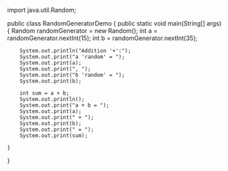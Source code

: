 import java.util.Random;

public class RandomGeneratorDemo {
    public static void main(String[] args) {
        Random randomGenerator = new Random();
        int a = randomGenerator.nextInt(15);
        int b = randomGenerator.nextInt(35);

        System.out.println("Addition '+':");
        System.out.print("a 'random' = ");
        System.out.print(a);
        System.out.print(", ");
        System.out.print("b 'random' = ");
        System.out.print(b);

        int sum = a + b;
        System.out.println();
        System.out.print("a + b = ");
        System.out.print(a);
        System.out.print(" + ");
        System.out.print(b);
        System.out.print(" = ");
        System.out.print(sum);

    }
}
